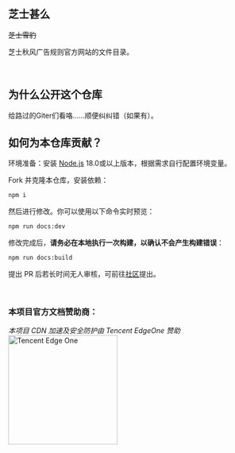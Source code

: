 ## 芝士甚么

~~芝士雪豹~~

芝士秋风广告规则官方网站的文件目录。

<br>

## 为什么公开这个仓库

给路过的Giter们看咯......顺便纠纠错（如果有）。

## 如何为本仓库贡献？

环境准备：安装 [Node.js](https://nodejs.org/) 18.0或以上版本，根据需求自行配置环境变量。

Fork 并克隆本仓库，安装依赖：

```sh
npm i
```

然后进行修改。你可以使用以下命令实时预览：

```sh
npm run docs:dev
```

修改完成后，**请务必在本地执行一次构建，以确认不会产生构建错误**：

```sh
npm run docs:build
```

提出 PR 后若长时间无人审核，可前往[社区](https://awavenue.top/Support.html#%E7%94%A8%E6%88%B7%E4%BA%A4%E6%B5%81)提出。

<br />

### 本项目官方文档赞助商：
*本项目 CDN 加速及安全防护由 Tencent EdgeOne 赞助*
<br />
<a href="https://edgeone.ai/zh?from=github" target="_blank">
  <img src="https://edgeone.ai/media/34fe3a45-492d-4ea4-ae5d-ea1087ca7b4b.png" alt="Tencent Edge One" width="220"/>
</a>

